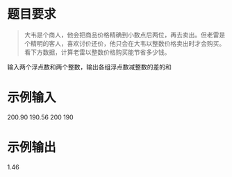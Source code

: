 # 题目要求
> 大韦是个商人，他会把商品价格精确到小数点后两位，再去卖出。但老雷是个精明的客人，喜欢讨价还价，他只会在大韦以整数价格卖出时才会购买。看下方数据，计算老雷以整数价格购买能节省多少钱。

输入两个浮点数和两个整数，输出各组浮点数减整数的差的和
# 示例输入
200.90 190.56 200 190
# 示例输出
1.46
